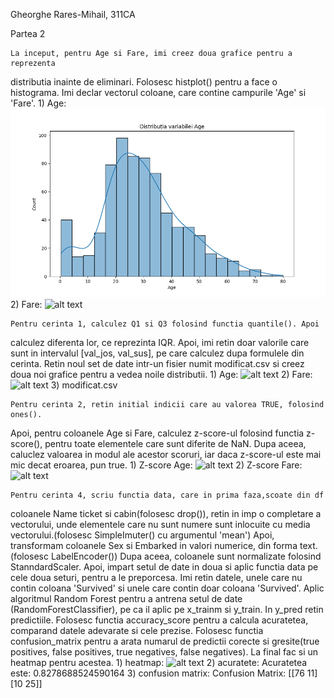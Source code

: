 Gheorghe Rares-Mihail, 311CA

Partea 2

    La inceput, pentru Age si Fare, imi creez doua grafice pentru a reprezenta
distributia inainte de eliminari. Folosesc histplot() pentru a face o histograma.
Imi declar vectorul coloane, care contine campurile 'Age' si 'Fare'.
    1) Age:![alt text](image.png)
    2) Fare: ![alt text](image-1.png)

    Pentru cerinta 1, calculez Q1 si Q3 folosind functia quantile(). Apoi
calculez diferenta lor, ce reprezinta IQR. Apoi, imi retin doar valorile care
sunt in intervalul [val_jos, val_sus], pe care calculez dupa formulele din cerinta.
Retin noul set de date intr-un fisier numit modificat.csv si creez doua 
noi grafice pentru a vedea noile distributii.
    1) Age: ![alt text](image-3.png)
    2) Fare: ![alt text](image-4.png)
    3) modificat.csv

    Pentru cerinta 2, retin initial indicii care au valorea TRUE, folosind ones().
Apoi, pentru coloanele Age si Fare, calculez z-score-ul folosind functia z-score(),
pentru toate elementele care sunt diferite de NaN. Dupa aceea, caluclez valoarea in
modul ale acestor scoruri, iar daca z-score-ul este mai mic decat eroarea, pun true.
    1) Z-score Age: ![alt text](image-5.png)
    2) Z-score Fare: ![alt text](image-6.png)

    Pentru cerinta 4, scriu functia data, care in prima faza,scoate din df
coloanele Name ticket si cabin(folosesc drop()), retin in imp o completare 
a vectorului, unde elementele care nu sunt numere sunt inlocuite cu media 
vectorului.(folosesc SimpleImuter() cu argumentul 'mean') 
Apoi, transformam coloanele Sex si Embarked in valori numerice, din forma text.
(folosesc LabelEncoder())
Dupa aceea, coloanele sunt normalizate folosind StanndardScaler.
    Apoi, impart setul de date in doua si aplic functia data pe cele doua
seturi, pentru a le preporcesa. Imi retin datele, unele care nu contin coloana
'Survived' si unele care contin doar coloana 'Survived'.
    Aplic algoritmul Random Forest pentru a antrena setul de date
(RandomForestClassifier), pe ca il aplic pe x_trainm si y_train.
In y_pred retin predictiile.
    Folosesc functia accuracy_score pentru a calcula acuratetea, comparand
datele adevarate si cele prezise.
    Folosesc functia confusion_matrix pentru a arata numarul de predictii
corecte si gresite(true positives, false positives, true negatives, false 
negatives).
    La final fac si un heatmap pentru acestea.
    1) heatmap: ![alt text](image-11.png)
    2) acuratete: Acuratetea este: 0.8278688524590164
    3) confusion matrix:
        Confusion Matrix:
        [[76 11]
        [10 25]]